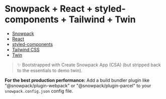 # Snowpack + React + styled-components + Tailwind + Twin

- [Snowpack](https://www.snowpack.dev/)
- [React](https://reactjs.org/)
- [styled-components](https://styled-components.com/)
- [Tailwind CSS](https://tailwindcss.com/)
- [Twin](https://github.com/ben-rogerson/twin.macro)

> ✨ Bootstrapped with Create Snowpack App (CSA) (but stripped back to the essentials to demo twin).

**For the best production performance:** Add a build bundler plugin like "@snowpack/plugin-webpack" or "@snowpack/plugin-parcel" to your `snowpack.config.json` config file.

